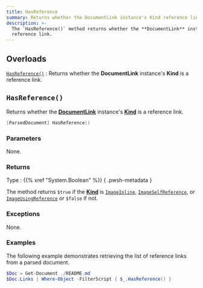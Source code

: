```yaml
---
title: HasReference
summary: Returns whether the DocumentLink instance's Kind reference link.
description: >-
  The `HasReference()` method returns whether the **DocumentLink** instance's **Kind** is a
  reference link.
---
```


## Overloads

[`HasReference()`](#hasreference)
: Returns whether the **DocumentLink** instance's **Kind** is a reference link.

## `HasReference()`

Returns whether the [**DocumentLink**][01] instance's [**Kind**][02] is a reference link.

```powershell
[ParsedDocument] HasReference()
```

### Parameters

None.

### Returns

Type
: {{% xref "System.Boolean" %}}
{ .pwsh-metadata }

The method returns `$true` if the [**Kind**][02] is [`ImageInline`][03],
[`ImageSelfReference`][04], or [`ImageUsingReference`][05] or `$false` if not.

### Exceptions

None.

### Examples

The following example demonstrates retrieving the list of reference links from a parsed document.

```powershell
$Doc = Get-Document ./README.md
$Doc.Links | Where-Object -FilterScript { $_.HasReference() }
```

<!-- Link Reference Definitions -->
[01]: ../../
[02]: ../../properties#kind
[03]: ../../../../enums/linkkind#imageinline
[04]: ../../../../enums/linkkind#imageselfreference
[05]: ../../../../enums/linkkind#imageusingreference
